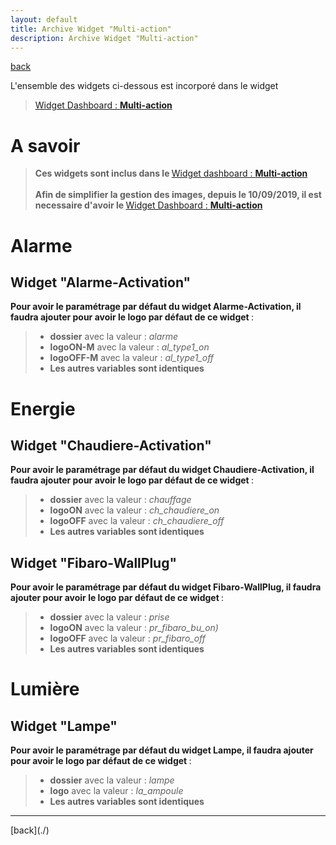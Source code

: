 ```yaml
---
layout: default
title: Archive Widget "Multi-action"
description: Archive Widget "Multi-action"
---
```

[back](./)

L'ensemble des widgets ci-dessous est incorporé dans le widget
<blockquote>
    <a href="../img/exemple/d/multi_action.png">Widget Dashboard : <b>Multi-action</b></a>
</blockquote>

# A savoir
<blockquote>
    <b>Ces widgets sont inclus dans le </b><a href="{{site.baseurl}}/widget/{{page.lang}}/WIDGET_d_Multi_action_Defaut">Widget dashboard : <b>Multi-action</b></a>
    <br/>
    <br/>
    <b>Afin de simplifier la gestion des images, depuis le 10/09/2019, il est necessaire d'avoir le </b><a href="{{site.baseurl}}/widget/{{page.lang}}/WIDGET_d_Multi_action_Defaut">Widget Dashboard : <b>Multi-action</b></a>
</blockquote>

# Alarme
## Widget "Alarme-Activation"
<b>Pour avoir le paramétrage par défaut du widget Alarme-Activation, il faudra ajouter pour avoir le logo par défaut de ce widget </b> :

<blockquote>
    <ul>
        <li><b>dossier</b> avec la valeur : <i>alarme</i></li>
        <li><b>logoON-M</b> avec la valeur : <i>al_type1_on</i></li>
        <li><b>logoOFF-M</b> avec la valeur : <i>al_type1_off</i></li>
        <li><b>Les autres variables sont identiques</b></li>
    </ul>
</blockquote>

# Energie
## Widget "Chaudiere-Activation"
<b>Pour avoir le paramétrage par défaut du widget Chaudiere-Activation, il faudra ajouter pour avoir le logo par défaut de ce widget </b> :

<blockquote>
    <ul>
        <li><b>dossier</b> avec la valeur : <i>chauffage</i></li>
        <li><b>logoON</b> avec la valeur : <i>ch_chaudiere_on</i></li>
        <li><b>logoOFF</b> avec la valeur : <i>ch_chaudiere_off</i></li>
        <li><b>Les autres variables sont identiques</b></li>
    </ul>
</blockquote>

## Widget "Fibaro-WallPlug" 
<b>Pour avoir le paramétrage par défaut du widget Fibaro-WallPlug, il faudra ajouter pour avoir le logo par défaut de ce widget </b> :

<blockquote>
    <ul>
        <li><b>dossier</b> avec la valeur : <i>prise</i></li>
        <li><b>logoON</b> avec la valeur : <i>pr_fibaro_bu_on)</i></li>
        <li><b>logoOFF</b> avec la valeur : <i>pr_fibaro_off</i></li>
        <li><b>Les autres variables sont identiques</b></li>
    </ul>
</blockquote>


# Lumière
## Widget "Lampe" 
<b>Pour avoir le paramétrage par défaut du widget Lampe, il faudra ajouter pour avoir le logo par défaut de ce widget </b> :


<blockquote>
    <ul>
        <li><b>dossier</b> avec la valeur : <i>lampe</i></li>
        <li><b>logo</b> avec la valeur : <i>la_ampoule</i></li>
        <li><b>Les autres variables sont identiques</b></li>
    </ul>
</blockquote>

<hr />
[back](./)
